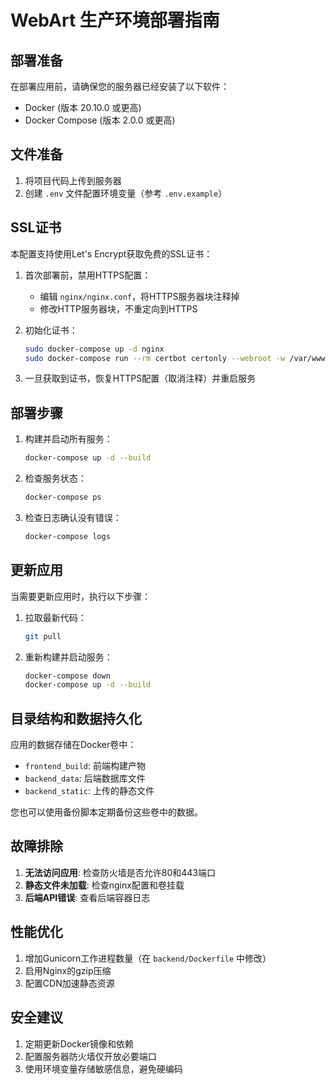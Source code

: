 # WebArt 生产环境部署指南

## 部署准备

在部署应用前，请确保您的服务器已经安装了以下软件：

- Docker (版本 20.10.0 或更高)
- Docker Compose (版本 2.0.0 或更高)

## 文件准备

1. 将项目代码上传到服务器
2. 创建 `.env` 文件配置环境变量（参考 `.env.example`）

## SSL证书

本配置支持使用Let's Encrypt获取免费的SSL证书：

1. 首次部署前，禁用HTTPS配置：
   - 编辑 `nginx/nginx.conf`，将HTTPS服务器块注释掉
   - 修改HTTP服务器块，不重定向到HTTPS

2. 初始化证书：
   ```bash
   sudo docker-compose up -d nginx
   sudo docker-compose run --rm certbot certonly --webroot -w /var/www/certbot -d yourdomain.com -d www.yourdomain.com
   ```

3. 一旦获取到证书，恢复HTTPS配置（取消注释）并重启服务

## 部署步骤

1. 构建并启动所有服务：
   ```bash
   docker-compose up -d --build
   ```

2. 检查服务状态：
   ```bash
   docker-compose ps
   ```

3. 检查日志确认没有错误：
   ```bash
   docker-compose logs
   ```

## 更新应用

当需要更新应用时，执行以下步骤：

1. 拉取最新代码：
   ```bash
   git pull
   ```

2. 重新构建并启动服务：
   ```bash
   docker-compose down
   docker-compose up -d --build
   ```

## 目录结构和数据持久化

应用的数据存储在Docker卷中：

- `frontend_build`: 前端构建产物
- `backend_data`: 后端数据库文件
- `backend_static`: 上传的静态文件

您也可以使用备份脚本定期备份这些卷中的数据。

## 故障排除

1. **无法访问应用**: 检查防火墙是否允许80和443端口
2. **静态文件未加载**: 检查nginx配置和卷挂载
3. **后端API错误**: 查看后端容器日志

## 性能优化

1. 增加Gunicorn工作进程数量（在 `backend/Dockerfile` 中修改）
2. 启用Nginx的gzip压缩
3. 配置CDN加速静态资源

## 安全建议

1. 定期更新Docker镜像和依赖
2. 配置服务器防火墙仅开放必要端口
3. 使用环境变量存储敏感信息，避免硬编码 